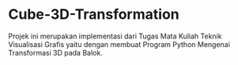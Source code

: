 # Cube-3D-Transformation
Projek ini merupakan implementasi dari Tugas Mata Kuliah Teknik Visualisasi Grafis yaitu dengan membuat Program Python Mengenai Transformasi 3D pada Balok. 